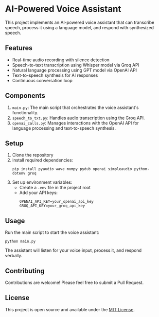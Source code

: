 # AI-Powered Voice Assistant

This project implements an AI-powered voice assistant that can transcribe speech, process it using a language model, and respond with synthesized speech.

## Features

- Real-time audio recording with silence detection
- Speech-to-text transcription using Whisper model via Groq API
- Natural language processing using GPT model via OpenAI API
- Text-to-speech synthesis for AI responses
- Continuous conversation loop

## Components

1. `main.py`: The main script that orchestrates the voice assistant's functionality.
2. `speech_to_txt.py`: Handles audio transcription using the Groq API.
3. `openai_calls.py`: Manages interactions with the OpenAI API for language processing and text-to-speech synthesis.

## Setup

1. Clone the repository
2. Install required dependencies:
   ```
   pip install pyaudio wave numpy pydub openai simpleaudio python-dotenv groq
   ```
3. Set up environment variables:
   - Create a `.env` file in the project root
   - Add your API keys:
     ```
     OPENAI_API_KEY=your_openai_api_key
     GROQ_API_KEY=your_groq_api_key
     ```

## Usage

Run the main script to start the voice assistant:

```
python main.py
```

The assistant will listen for your voice input, process it, and respond verbally.

## Contributing

Contributions are welcome! Please feel free to submit a Pull Request.

## License

This project is open source and available under the [MIT License](LICENSE).
